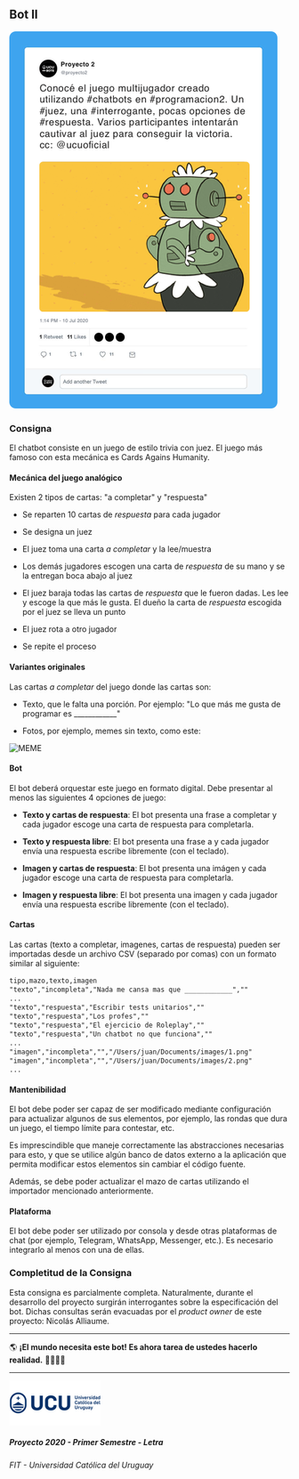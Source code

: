 ## Bot II

![Tweet_2](./Assets/2.png)

### Consigna

El chatbot consiste en un juego de estilo trivia con juez. El juego más famoso con esta mecánica es Cards Agains Humanity.

#### Mecánica del juego analógico

Existen 2 tipos de cartas: "a completar" y "respuesta"

- Se reparten 10 cartas de _respuesta_ para cada jugador

- Se designa un juez

- El juez toma una carta _a completar_ y la lee/muestra

- Los demás jugadores escogen una carta de _respuesta_ de su mano y se la entregan boca abajo al juez

- El juez baraja todas las cartas de _respuesta_ que le fueron dadas. Les lee y escoge la que más le gusta. El dueño la carta de _respuesta_ escogida por el juez se lleva un punto

- El juez rota a otro jugador

- Se repite el proceso

#### Variantes originales

Las cartas _a completar_ del juego donde las cartas son:

- Texto, que le falta una porción. Por ejemplo: "Lo que más me gusta de programar es ____________"

- Fotos, por ejemplo, memes sin texto, como este:

![MEME](./Assets.meme.png)

#### Bot

El bot deberá orquestar este juego en formato digital. Debe presentar al menos las siguientes 4 opciones de juego:

- **Texto y cartas de respuesta**: El bot presenta una frase a completar y cada jugador escoge una carta de respuesta para completarla.

- **Texto y respuesta libre**: El bot presenta una frase a y cada jugador envía una respuesta escribe libremente (con el teclado).

- **Imagen y cartas de respuesta**: El bot presenta una imágen y cada jugador escoge una carta de respuesta para completarla.

- **Imagen y respuesta libre**: El bot presenta una imagen y cada jugador envía una respuesta escribe libremente (con el teclado).

#### Cartas

Las cartas (texto a completar, imagenes, cartas de respuesta) pueden ser importadas desde un archivo CSV (separado por comas) con un formato similar al siguiente:

```
tipo,mazo,texto,imagen
"texto","incompleta","Nada me cansa mas que ____________",""
...
"texto","respuesta","Escribir tests unitarios",""
"texto","respuesta","Los profes",""
"texto","respuesta","El ejercicio de Roleplay",""
"texto","respuesta","Un chatbot no que funciona",""
...
"imagen","incompleta","","/Users/juan/Documents/images/1.png"
"imagen","incompleta","","/Users/juan/Documents/images/2.png"
...
```

#### Mantenibilidad

El bot debe poder ser capaz de ser modificado mediante configuración para actualizar algunos de sus elementos, por ejemplo, las rondas que dura un juego, el tiempo límite para contestar, etc.

Es imprescindible que maneje correctamente las abstracciones necesarias para esto, y que se utilice algún banco de datos externo a la aplicación que permita modificar estos elementos sin cambiar el código fuente.

Además, se debe poder actualizar el mazo de cartas utilizando el importador mencionado anteriormente.

#### Plataforma

El bot debe poder ser utilizado por consola y desde otras plataformas de chat (por ejemplo, Telegram, WhatsApp, Messenger, etc.). Es necesario integrarlo al menos con una de ellas.

### Completitud de la Consigna

Esta consigna es parcialmente completa. Naturalmente, durante el desarrollo del proyecto surgirán interrogantes sobre la especificación del bot. Dichas consultas serán evacuadas por el _product owner_ de este proyecto: Nicolás Alliaume.


----

🌎  **¡El mundo necesita este bot! Es ahora tarea de ustedes hacerlo realidad.** 👨‍💻👩‍💻

---

![UCU](https://github.com/ucudal/PII_Conceptos_De_POO/raw/master/Assets/logo-ucu.png)

##### Proyecto 2020 - Primer Semestre - Letra
###### FIT - Universidad Católica del Uruguay
